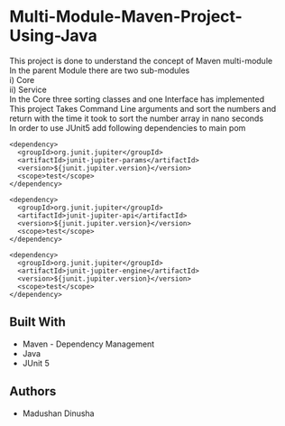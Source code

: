 # Multi-Module-Maven-Project-Using-Java
This project is done to understand the concept of Maven multi-module    
In the parent Module there are two sub-modules  
  i)  Core  
  ii) Service  
In the Core three sorting classes and one Interface has implemented   
This project Takes Command Line arguments and sort the numbers and return with the time it took to sort the number array in nano seconds  
In order to use JUnit5 add following dependencies to main pom
  
    <dependency>
      <groupId>org.junit.jupiter</groupId>
      <artifactId>junit-jupiter-params</artifactId>
      <version>${junit.jupiter.version}</version>
      <scope>test</scope>
    </dependency>
    
    <dependency>
      <groupId>org.junit.jupiter</groupId>
      <artifactId>junit-jupiter-api</artifactId>
      <version>${junit.jupiter.version}</version>
      <scope>test</scope>
    </dependency>

    <dependency>
      <groupId>org.junit.jupiter</groupId>
      <artifactId>junit-jupiter-engine</artifactId>
      <version>${junit.jupiter.version}</version>
      <scope>test</scope>
    </dependency>

## Built With
* Maven - Dependency Management
* Java 
* JUnit 5

## Authors
* Madushan Dinusha
